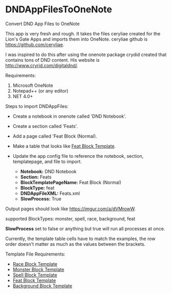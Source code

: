 # DNDAppFilesToOneNote
Convert DND App Files to OneNote

This app is very fresh and rough.  It takes the files ceryliae created for the Lion's Gate Apps and imports them into OneNote.
ceryliae github is https://github.com/ceryliae.

I was inspired to do this after using the onenote package crydid created that contains tons of DND content.  His website is
http://www.cryrid.com/digitaldnd/.


Requirements:
1. Microsoft OneNote
2. Notepad++ (or any editor)
3. NET 4.0+


Steps to import DNDAppFiles:
- Create a notebook in onenote called 'DND Notebook'.
- Create a section called 'Feats'.
- Add a page called 'Feat Block (Normal).
- Make a table that looks like [Feat Block Template](https://imgur.com/a/KuizSFr).
- Update the app config file to reference the notebook, section, templatepage, and file to import.

  - **Notebook:** DND Notebook
  - **Section:** Feats
  - **BlockTemplatePageName:** Feat Block (Normal)
  - **BlockType:** feat
  - **DNDAppFileXML:** Feats.xml
  - **SlowProcess:** True
  

Output pages should look like https://imgur.com/a/dVMrowW.

supported BlockTypes: monster, spell, race, background, feat

**SlowProcess** set to false or anything but true will run all processes at once.

Currently, the template table cells have to match the examples, the row order doesn't matter as much as the values between the brackets.

Template File Requirements:

- [Race Block Template](https://imgur.com/a/2iQF0f1)
- [Monster Block Template](https://imgur.com/a/czLz9Qp)
- [Spell Block Template](https://imgur.com/a/9rrCI13)
- [Feat Block Template](https://imgur.com/a/KuizSFr)
- [Background Block Template](https://imgur.com/a/7Y2D2Yh)
 
